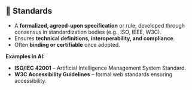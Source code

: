 ## 📏 Standards
- A **formalized, agreed-upon specification** or rule, developed through consensus in standardization bodies (e.g., ISO, IEEE, W3C).  
- Ensures **technical definitions, interoperability, and compliance**.  
- Often **binding or certifiable** once adopted.  

**Examples in AI:**  
- **ISO/IEC 42001** – Artificial Intelligence Management System Standard.  
- **W3C Accessibility Guidelines** – formal web standards ensuring accessibility.  
